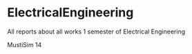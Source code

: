 # ElectricalEngineering

All reports about all works 1 semester of Electrical Engineering

MustiSim 14
